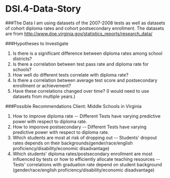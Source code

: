 # DSI.4-Data-Story

###The Data
I am using datasets of the 2007-2008 tests as well as datasets of cohort diploma rates and cohort postsecondary enrollment. The datasets are from http://www.doe.virginia.gov/statistics_reports/research_data/

###Hypotheses to Investigate
1. Is there is a significant difference between diploma rates among school districts?
2. Is there a correlation between test pass rate and diploma rate for schools?
3. How well do different tests correlate with diploma rate?
4. Is there a correlation between average test score and postsecondary enrollment or achievement?
5. Have these correlations changed over time? (I would need to use datasets from multiple years.)

###Possible Recommendations
Client: Middle Schools in Virginia
1. How to improve diploma rate -- Different Tests have varying predictive power with respect to diploma rate.
2. How to imporove postsecondary -- Different Tests have varying predictive power with respect to diploma rate.
3. Which students are most at risk of dropping out -- Students' dropout rates depends on their backgrounds(gender/race/english proficiency/disability/economic disadvantage)
4. Which students' diploma rates/postsecondary enrollment are most influenced by tests or how to efficiently allocate teaching resources -- Tests' correlations with graduation rate depend on student background (gender/race/english proficiency/disability/economic disadvantage)
